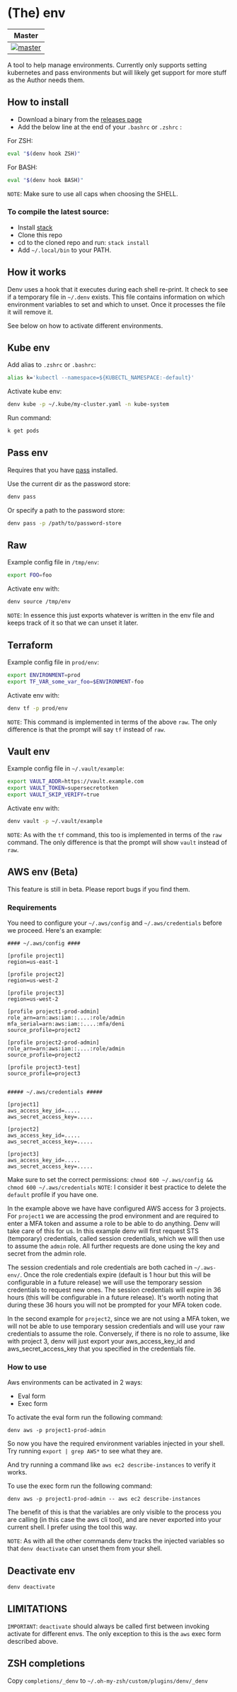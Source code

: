 # (The) env

| Master |
| -------|
| [![master](https://travis-ci.org/denibertovic/denv.svg?branch=master)](https://travis-ci.org/denibertovic/denv) |


A tool to help manage environments. Currently only supports setting
kubernetes and pass environments but will likely get support for more stuff as
the Author needs them.

## How to install

* Download a binary from the [releases page](https://github.com/denibertovic/denv/releases)
* Add the below line at the end of your `.bashrc` or `.zshrc` :

For ZSH:

```bash
eval "$(denv hook ZSH)"
```

For BASH:

```bash
eval "$(denv hook BASH)"
```

`NOTE`: Make sure to use all caps when choosing the SHELL.

### To compile the latest source:

* Install [stack](https://docs.haskellstack.org/en/stable/README/)
* Clone this repo
* cd to the cloned repo and run: `stack install`
* Add `~/.local/bin` to your PATH.

## How it works

Denv uses a hook that it executes during each shell re-print. It check to see if a
temporary file in `~/.denv` exists. This file contains information on which environment
variables to set and which to unset. Once it processes the file it will remove it.

See below on how to activate different environments.

## Kube env

Add alias to `.zshrc` or `.bashrc`:

```bash
alias k='kubectl --namespace=${KUBECTL_NAMESPACE:-default}'
```

Activate kube env:

```bash
denv kube -p ~/.kube/my-cluster.yaml -n kube-system
```

Run command:

```bash
k get pods
```

## Pass env

Requires that you have [pass](https://www.passwordstore.org/) installed.

Use the current dir as the password store:

```bash
denv pass
```

Or specify a path to the password store:

```bash
denv pass -p /path/to/password-store
```

## Raw

Example config file in `/tmp/env`:

```bash
export FOO=foo
```

Activate env with:

```bash
denv source /tmp/env
```

`NOTE`: In essence this just exports whatever is written in the env file and keeps track of it
so that we can unset it later.

## Terraform

Example config file in `prod/env`:

```bash
export ENVIRONMENT=prod
export TF_VAR_some_var_foo=$ENVIRONMENT-foo

```

Activate env with:

```bash
denv tf -p prod/env
```

`NOTE`: This command is implemented in terms of the above `raw`.
The only difference is that the prompt will say `tf` instead of `raw`.

## Vault env

Example config file in `~/.vault/example`:

```bash
export VAULT_ADDR=https://vault.example.com
export VAULT_TOKEN=supersecretotken
export VAULT_SKIP_VERIFY=true
```

Activate env with:

```bash
denv vault -p ~/.vault/example
```

`NOTE`: As with the `tf` command, this too is implemented in terms of the `raw` command.
The only difference is that the prompt will show `vault` instead of `raw`.

## AWS env (Beta)

This feature is still in beta. Please report bugs if you find them.

### Requirements

You need to configure your `~/.aws/config` and `~/.aws/credentials` before we proceed. Here's an
example:

```
#### ~/.aws/config ####

[profile project1]
region=us-east-1

[profile project2]
region=us-west-2

[profile project3]
region=us-west-2

[profile project1-prod-admin]
role_arn=arn:aws:iam::....:role/admin
mfa_serial=arn:aws:iam::....:mfa/deni
source_profile=project2

[profile project2-prod-admin]
role_arn=arn:aws:iam::....:role/admin
source_profile=project2

[profile project3-test]
source_profile=project3


##### ~/.aws/credentials #####

[project1]
aws_access_key_id=.....
aws_secret_access_key=.....

[project2]
aws_access_key_id=.....
aws_secret_access_key=.....

[project3]
aws_access_key_id=.....
aws_secret_access_key=.....

```

Make sure to set the correct permissions: `chmod 600 ~/.aws/config && chmod 600 ~/.aws/credentials`
`NOTE`: I consider it best practice to delete the `default` profile if you have one.

In the example above we have have configured AWS access for 3 projects.
For `project1` we are accessing the prod environment and are required to enter a MFA token
and assume a role to be able to do anything. Denv will take care of this for us.
In this example denv will first request STS (temporary) credentials, called session credentials,
which we will then use to assume the `admin` role. All further requests are done using the key
and secret from the admin role.

The session credentials and role credentials are both cached in `~/.aws-env/`. Once the role
credentials expire (default is 1 hour but this will be configurable in a future release) we will
use the temporary session credentials to request new ones. The session credentials will expire
in 36 hours (this will be configurable in a future release).
It's worth noting that during these 36 hours you will not be prompted for your MFA token code.

In the second example for `project2`, since we are not using a MFA token, we will not be able to use
temporary session credentials and will use your raw credentials to assume the role.
Conversely, if there is no role to assume, like with project 3, denv will just export your aws_access_key_id and aws_secret_access_key that you specified in the credentials file.

### How to use

Aws environments can be activated in 2 ways:

* Eval form
* Exec form

To activate the eval form run the following command:

`denv aws -p project1-prod-admin`

So now you have the required environment variables injected in your shell.
Try running `export | grep AWS*` to see what they are.

And try running a command like `aws ec2 describe-instances` to verify it works.

To use the exec form run the following command:

`denv aws -p project1-prod-admin -- aws ec2 describe-instances`

The benefit of this is that the variables are only visible to the process you are
calling (in this case the aws cli tool), and are never exported into your current shell.
I prefer using the tool this way.

`NOTE`: As with all the other commands denv tracks the injected variables so that
`denv deactivate` can unset them from your shell.

## Deactivate env

```bash
denv deactivate
```

## LIMITATIONS

`IMPORTANT`: `deactivate` should always be called first between invoking activate for different envs.
The only exception to this is the `aws` exec form described above.

## ZSH completions

Copy `completions/_denv` to `~/.oh-my-zsh/custom/plugins/denv/_denv`
